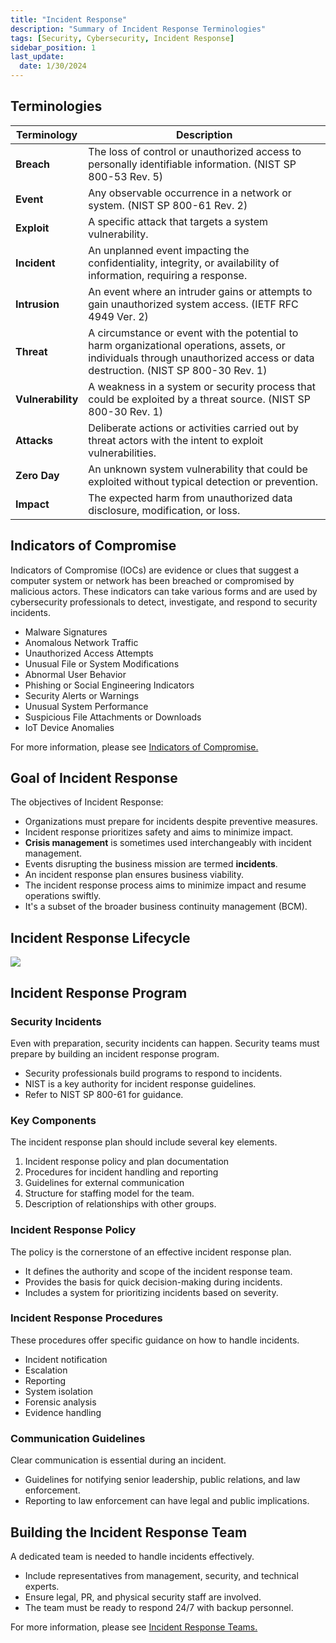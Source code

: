 ```yaml
---
title: "Incident Response"
description: "Summary of Incident Response Terminologies"
tags: [Security, Cybersecurity, Incident Response]
sidebar_position: 1
last_update:
  date: 1/30/2024
---
```



## Terminologies

| Terminology         | Description                                                                                                                                                                   |
|---------------------|------------------------------------------------------------------------------------------------------------------------------
| **Breach**          | The loss of control or unauthorized access to personally identifiable information. (NIST SP 800-53 Rev. 5)                                                                    |
| **Event**           | Any observable occurrence in a network or system. (NIST SP 800-61 Rev. 2)                                                                                                     |
| **Exploit**         | A specific attack that targets a system vulnerability.                                                                                                                        |
| **Incident**        | An unplanned event impacting the confidentiality, integrity, or availability of information, requiring a response.                                                            |
| **Intrusion**       | An event where an intruder gains or attempts to gain unauthorized system access. (IETF RFC 4949 Ver. 2)                                                                       |
| **Threat**          | A circumstance or event with the potential to harm organizational operations, assets, or individuals through unauthorized access or data destruction. (NIST SP 800-30 Rev. 1) |
| **Vulnerability**   | A weakness in a system or security process that could be exploited by a threat source. (NIST SP 800-30 Rev. 1)                                                                |
| **Attacks**         | Deliberate actions or activities carried out by threat actors with the intent to exploit vulnerabilities. |
| **Zero Day**        | An unknown system vulnerability that could be exploited without typical detection or prevention.                                                                              |
| **Impact**          | The expected harm from unauthorized data disclosure, modification, or loss.                                                                                                   |


## Indicators of Compromise 

Indicators of Compromise (IOCs) are evidence or clues that suggest a computer system or network has been breached or compromised by malicious actors. These indicators can take various forms and are used by cybersecurity professionals to detect, investigate, and respond to security incidents. 

- Malware Signatures
- Anomalous Network Traffic
- Unauthorized Access Attempts
- Unusual File or System Modifications
- Abnormal User Behavior
- Phishing or Social Engineering Indicators
- Security Alerts or Warnings
- Unusual System Performance
- Suspicious File Attachments or Downloads
- IoT Device Anomalies

For more information, please see [Indicators of Compromise.](../011-Threats-and-Attacks/021-Indicators-of-Compromise.md)   

## Goal of Incident Response

The objectives of Incident Response:

- Organizations must prepare for incidents despite preventive measures.
- Incident response prioritizes safety and aims to minimize impact.
- **Crisis management** is sometimes used interchangeably with incident management.
- Events disrupting the business mission are termed **incidents**.
- An incident response plan ensures business viability.
- The incident response process aims to minimize impact and resume operations swiftly.
- It's a subset of the broader business continuity management (BCM).

## Incident Response Lifecycle

<div class="img-center">

<!-- 
<div class="img-center">
 -->
![](/img/docs/sec+-irp-lifecycle.png)


</div>


## Incident Response Program

### Security Incidents

Even with preparation, security incidents can happen. Security teams must prepare by building an incident response program.

- Security professionals build programs to respond to incidents.
- NIST is a key authority for incident response guidelines.
- Refer to NIST SP 800-61 for guidance.

### Key Components

The incident response plan should include several key elements.

1. Incident response policy and plan documentation
2. Procedures for incident handling and reporting 
3. Guidelines for external communication
4. Structure for staffing model for the team.
5. Description of relationships with other groups.


### Incident Response Policy

The policy is the cornerstone of an effective incident response plan.

- It defines the authority and scope of the incident response team.
- Provides the basis for quick decision-making during incidents.
- Includes a system for prioritizing incidents based on severity.

### Incident Response Procedures

These procedures offer specific guidance on how to handle incidents.

- Incident notification 
- Escalation 
- Reporting 
- System isolation 
- Forensic analysis 
- Evidence handling 

### Communication Guidelines

Clear communication is essential during an incident.

- Guidelines for notifying senior leadership, public relations, and law enforcement.
- Reporting to law enforcement can have legal and public implications.

## Building the Incident Response Team

A dedicated team is needed to handle incidents effectively.

- Include representatives from management, security, and technical experts.
- Ensure legal, PR, and physical security staff are involved.
- The team must be ready to respond 24/7 with backup personnel.

For more information, please see [Incident Response Teams.](/docs/005-Cybersecurity/009-Incident-Response/003-IR-Models-and-Exercises.md#incident-response-teams)
